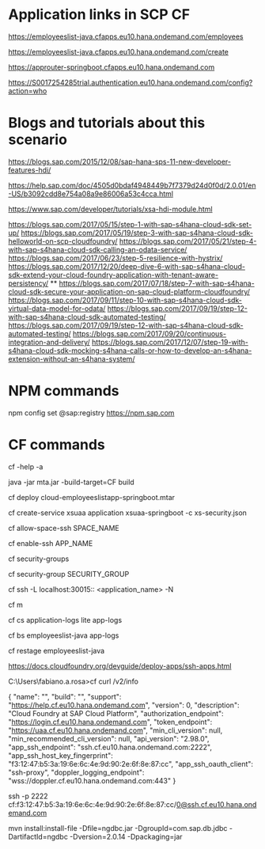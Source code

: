 # Application links in SCP CF

https://employeeslist-java.cfapps.eu10.hana.ondemand.com/employees

https://employeeslist-java.cfapps.eu10.hana.ondemand.com/create

https://approuter-springboot.cfapps.eu10.hana.ondemand.com

https://S0017254285trial.authentication.eu10.hana.ondemand.com/config?action=who

# Blogs and tutorials about this scenario

https://blogs.sap.com/2015/12/08/sap-hana-sps-11-new-developer-features-hdi/

https://help.sap.com/doc/4505d0bdaf4948449b7f7379d24d0f0d/2.0.01/en-US/b3092cdd8e754a08a9e86006a53c4cca.html

https://www.sap.com/developer/tutorials/xsa-hdi-module.html

https://blogs.sap.com/2017/05/15/step-1-with-sap-s4hana-cloud-sdk-set-up/
https://blogs.sap.com/2017/05/19/step-3-with-sap-s4hana-cloud-sdk-helloworld-on-scp-cloudfoundry/
https://blogs.sap.com/2017/05/21/step-4-with-sap-s4hana-cloud-sdk-calling-an-odata-service/
https://blogs.sap.com/2017/06/23/step-5-resilience-with-hystrix/
https://blogs.sap.com/2017/12/20/deep-dive-6-with-sap-s4hana-cloud-sdk-extend-your-cloud-foundry-application-with-tenant-aware-persistency/
** https://blogs.sap.com/2017/07/18/step-7-with-sap-s4hana-cloud-sdk-secure-your-application-on-sap-cloud-platform-cloudfoundry/
https://blogs.sap.com/2017/09/11/step-10-with-sap-s4hana-cloud-sdk-virtual-data-model-for-odata/
https://blogs.sap.com/2017/09/19/step-12-with-sap-s4hana-cloud-sdk-automated-testing/
https://blogs.sap.com/2017/09/19/step-12-with-sap-s4hana-cloud-sdk-automated-testing/
https://blogs.sap.com/2017/09/20/continuous-integration-and-delivery/
https://blogs.sap.com/2017/12/07/step-19-with-s4hana-cloud-sdk-mocking-s4hana-calls-or-how-to-develop-an-s4hana-extension-without-an-s4hana-system/

# NPM commands

npm config set @sap:registry https://npm.sap.com

# CF commands

cf -help -a

java -jar mta.jar -build-target=CF build

cf deploy cloud-employeeslistapp-springboot.mtar

cf create-service xsuaa application xsuaa-springboot -c xs-security.json

cf allow-space-ssh SPACE_NAME

cf enable-ssh APP_NAME

cf security-groups

cf security-group SECURITY_GROUP

cf ssh -L localhost:30015:<host>:<port> <application_name> -N

cf m  

cf cs application-logs lite app-logs  

cf bs employeeslist-java app-logs 

cf restage employeeslist-java

https://docs.cloudfoundry.org/devguide/deploy-apps/ssh-apps.html

C:\Users\fabiano.a.rosa>cf curl /v2/info

{
   "name": "",
   "build": "",
   "support": "https://help.cf.eu10.hana.ondemand.com",
   "version": 0,
   "description": "Cloud Foundry at SAP Cloud Platform",
   "authorization_endpoint": "https://login.cf.eu10.hana.ondemand.com",
   "token_endpoint": "https://uaa.cf.eu10.hana.ondemand.com",
   "min_cli_version": null,
   "min_recommended_cli_version": null,
   "api_version": "2.98.0",
   "app_ssh_endpoint": "ssh.cf.eu10.hana.ondemand.com:2222",
   "app_ssh_host_key_fingerprint": "f3:12:47:b5:3a:19:6e:6c:4e:9d:90:2e:6f:8e:87:cc",
   "app_ssh_oauth_client": "ssh-proxy",
   "doppler_logging_endpoint": "wss://doppler.cf.eu10.hana.ondemand.com:443"
}


ssh -p 2222 cf:f3:12:47:b5:3a:19:6e:6c:4e:9d:90:2e:6f:8e:87:cc/0@ssh.cf.eu10.hana.ondemand.com

mvn install:install-file -Dfile=ngdbc.jar -DgroupId=com.sap.db.jdbc -DartifactId=ngdbc -Dversion=2.0.14 -Dpackaging=jar
 
 
